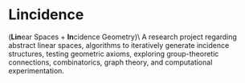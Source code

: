 # Lincidence
(**Lin**ear Spaces + **In**cidence Geometry)\\
A research project regarding abstract linear spaces, algorithms to iteratively generate incidence structures, testing geometric axioms, exploring group-theoretic connections, combinatorics, graph theory, and computational experimentation.
